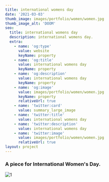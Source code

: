 ```yaml
---
title: international womens day
date: '2021-03-03'
thumb_image: images/portfolio/women/women.jpg
thumb_image_alt: 'DOOM'
seo:
  title: international womens day
  description: international womens day.
  extra:
    - name: 'og:type'
      value: website
      keyName: property
    - name: 'og:title'
      value: international womens day
      keyName: property
    - name: 'og:description'
      value: international womens day
      keyName: property
    - name: 'og:image'
      value: images/portfolio/women/women.jpg
      keyName: property
      relativeUrl: true
    - name: 'twitter:card'
      value: summary_large_image
    - name: 'twitter:title'
      value: international womens day
    - name: 'twitter:description'
      value: international womens day
    - name: 'twitter:image'
      value: images/portfolio/women/women.jpg
      relativeUrl: true
layout: project
---
```

### A piece for International Women's Day.
![1](/images/portfolio/women/women.jpg)
